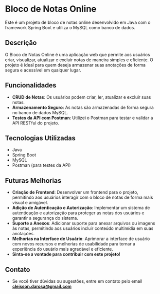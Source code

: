 # Bloco de Notas Online

Este é um projeto de bloco de notas online desenvolvido em Java com o framework Spring Boot e utiliza o MySQL como banco de dados.

## Descrição

O Bloco de Notas Online é uma aplicação web que permite aos usuários criar, visualizar, atualizar e excluir notas de maneira simples e eficiente. O projeto é ideal para quem deseja armazenar suas anotações de forma segura e acessível em qualquer lugar.

## Funcionalidades

- **CRUD de Notas**: Os usuários podem criar, ler, atualizar e excluir suas notas.
- **Armazenamento Seguro**: As notas são armazenadas de forma segura no banco de dados MySQL.
- **Testes da API com Postman**: Utilizei o Postman para testar e validar a API RESTful do projeto.

## Tecnologias Utilizadas

- Java
- Spring Boot
- MySQL
- Postman (para testes da API)

## Futuras Melhorias

- **Criação de Frontend**: Desenvolver um frontend para o projeto, permitindo aos usuários interagir com o bloco de notas de forma mais visual e amigável.
- **Adição de Autenticação e Autorização**: Implementar um sistema de autenticação e autorização para proteger as notas dos usuários e garantir a segurança do sistema.
- **Suporte a Anexos**: Adicionar suporte para anexar arquivos ou imagens às notas, permitindo aos usuários incluir conteúdo multimídia em suas anotações.
- **Melhorias na Interface de Usuário**: Aprimorar a interface de usuário com novos recursos e melhorias de usabilidade para tornar a experiência do usuário mais agradável e eficiente.
- **Sinta-se a vontade para contribuir com este projeto!**

## Contato

- Se você tiver dúvidas ou sugestões, entre em contato pelo email **cleisson.darosa@gmail.com**
